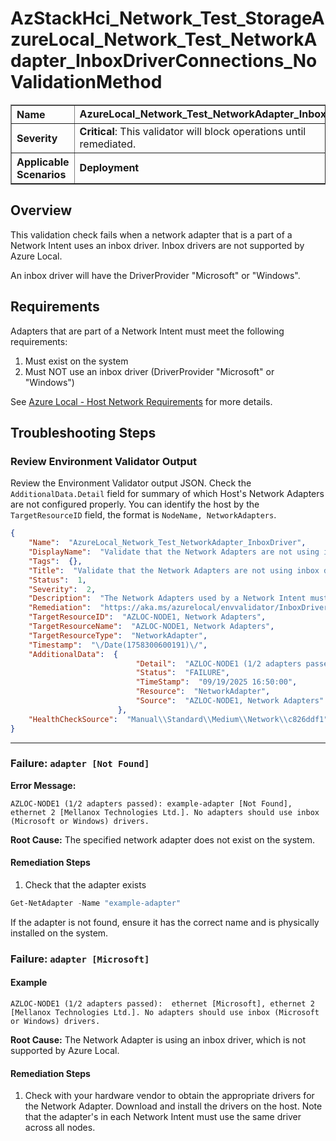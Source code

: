 # AzStackHci_Network_Test_StorageAzureLocal_Network_Test_NetworkAdapter_InboxDriverConnections_NoValidationMethod
<table border="1" cellpadding="6" cellspacing="0" style="border-collapse:collapse; margin-bottom:1em;">
  <tr>
    <th style="text-align:left; width: 180px;">Name</th>
    <td><strong>AzureLocal_Network_Test_NetworkAdapter_InboxDriver</strong></td>
  </tr>
  <tr>
    <th style="text-align:left; width: 180px;">Severity</th>
    <td><strong>Critical</strong>: This validator will block operations until remediated.</td>
  </tr>
  <tr>
    <th style="text-align:left;">Applicable Scenarios</th>
    <td><strong>Deployment</strong></td>
  </tr>
</table>

## Overview

This validation check fails when a network adapter that is a part of a Network Intent uses an inbox driver. Inbox drivers are not supported by Azure Local.

An inbox driver will have the DriverProvider "Microsoft" or "Windows".

## Requirements

Adapters that are part of a Network Intent must meet the following requirements:
1. Must exist on the system
2. Must NOT use an inbox driver (DriverProvider "Microsoft" or "Windows")

See [Azure Local - Host Network Requirements](https://docs.azure.cn/en-us/azure-local/concepts/host-network-requirements#driver-requirements) for more details.

## Troubleshooting Steps

### Review Environment Validator Output

Review the Environment Validator output JSON. Check the `AdditionalData.Detail` field for summary of which Host's Network Adapters are not configured properly. You can identify the host by the `TargetResourceID` field, the format is `NodeName, NetworkAdapters`.

```json
{
    "Name":  "AzureLocal_Network_Test_NetworkAdapter_InboxDriver",
    "DisplayName":  "Validate that the Network Adapters are not using inbox drivers",
    "Tags":  {},
    "Title":  "Validate that the Network Adapters are not using inbox drivers",
    "Status":  1,
    "Severity":  2,
    "Description":  "The Network Adapters used by a Network Intent must not use inbox drivers, unless it is a virtual deployment. Inbox drivers will have the DriverProvider equal to Microsoft or Windows. Work with your hardware vendor to obtain the appropriate drivers.",
    "Remediation":  "https://aka.ms/azurelocal/envvalidator/InboxDrivers",
    "TargetResourceID":  "AZLOC-NODE1, Network Adapters",
    "TargetResourceName":  "AZLOC-NODE1, Network Adapters",
    "TargetResourceType":  "NetworkAdapter",
    "Timestamp":  "\/Date(1758300600191)\/",
    "AdditionalData":  {
                            "Detail":  "AZLOC-NODE1 (1/2 adapters passed):  ethernet [Microsoft], ethernet 2 [Mellanox Technologies Ltd.]. No adapters should use inbox (Microsoft or Windows) drivers.",
                            "Status":  "FAILURE",
                            "TimeStamp":  "09/19/2025 16:50:00",
                            "Resource":  "NetworkAdapter",
                            "Source":  "AZLOC-NODE1, Network Adapters"
                        },
    "HealthCheckSource":  "Manual\\Standard\\Medium\\Network\\c826ddf1"
}
```

---

### Failure: `adapter [Not Found]`

**Error Message:**
```text
AZLOC-NODE1 (1/2 adapters passed): example-adapter [Not Found], ethernet 2 [Mellanox Technologies Ltd.]. No adapters should use inbox (Microsoft or Windows) drivers.
```

**Root Cause:** The specified network adapter does not exist on the system.

#### Remediation Steps

1) Check that the adapter exists

  ```powershell
  Get-NetAdapter -Name "example-adapter"
  ```

If the adapter is not found, ensure it has the correct name and is physically installed on the system.

### Failure: `adapter [Microsoft]`

#### Example
```text
AZLOC-NODE1 (1/2 adapters passed):  ethernet [Microsoft], ethernet 2 [Mellanox Technologies Ltd.]. No adapters should use inbox (Microsoft or Windows) drivers.
```

**Root Cause:** The Network Adapter is using an inbox driver, which is not supported by Azure Local.

#### Remediation Steps

1) Check with your hardware vendor to obtain the appropriate drivers for the Network Adapter. Download and install the drivers on the host. Note that the adapter's in each Network Intent must use the same driver across all nodes.
